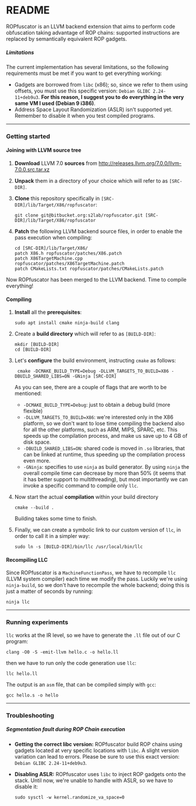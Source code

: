 # README
ROPfuscator is an LLVM backend extension that aims to perform code obfuscation taking advantage of ROP chains: supported instructions are replaced by semantically equivalent ROP gadgets.

##### Limitations
The current implementation has several limitations, so the following requirements must be met if you want to get everything working:
- Gadgets are borrowed from `libc` (x86); so, since we refer to them using offsets, you must use this specific version: `Debian GLIBC 2.24-11+deb9u3`. 
**For this reason, I suggest you to do everything in the very same VM I used (Debian 9 i386)**.
- Address Space Layout Randomization (ASLR) isn't supported yet. Remember to disable it when you test compiled programs.

-------

### Getting started
#### Joining with LLVM source tree
1. **Download** LLVM 7.0 **sources** from http://releases.llvm.org/7.0.0/llvm-7.0.0.src.tar.xz
2. **Unpack** them in a directory of your choice which will refer to as `[SRC-DIR]`. 
3. **Clone** this repository specifically in `[SRC-DIR]/lib/Target/X86/ropfuscator`:

    ```
    git clone git@bitbucket.org:s2lab/ropfuscator.git [SRC-DIR]/lib/Target/X86/ropfuscator
    ```
4. **Patch** the following LLVM backend source files, in order to enable the pass execution when compiling:

    ```
    cd [SRC-DIR]/lib/Target/X86/
    patch X86.h ropfuscator/patches/X86.patch
    patch X86TargetMachine.cpp ropfuscator/patches/X86TargetMachine.patch
    patch CMakeLists.txt ropfuscator/patches/CMakeLists.patch
    ```
    
Now ROPfuscator has been merged to the LLVM backend. Time to compile everything!

#### Compiling

1. **Install** all the **prerequisites**:

    ```
    sudo apt install cmake ninja-build clang
    ```
    
3. Create a **build directory** which will refer to as `[BUILD-DIR]`:

    ```
    mkdir [BUILD-DIR]
    cd [BUILD-DIR]
    ```
    
4. Let's **configure** the build environment, instructing `cmake` as follows:

   ```
    cmake -DCMAKE_BUILD_TYPE=Debug -DLLVM_TARGETS_TO_BUILD=X86 -DBUILD_SHARED_LIBS=ON -GNinja [SRC-DIR] 
    ```
    As you can see, there are a couple of flags that are worth to be mentioned:
    - `-DCMAKE_BUILD_TYPE=Debug`: just to obtain a debug build (more flexible)
    - `-DLLVM_TARGETS_TO_BUILD=X86`: we're interested only in the X86 platform, so we don't want to lose time compiling the backend also for all the other platforms, such as ARM, MIPS, SPARC, etc. This speeds up the compilation process, and make us save up to 4 GB of disk space.
    - `-DBUILD_SHARED_LIBS=ON`: shared code is moved in `.so` libraries, that can be linked at runtime, thus speeding up the compilation process even more.
    - `-GNinja`: specifies to use `ninja` as build generator. By using `ninja` the overall compile time can decrease by more than 50% (it seems that it has better support to multithreading), but most importantly we can invoke a specific command to compile only `llc`.
    
5. Now start the actual **compilation** within your build directory

    ```
    cmake --build .
    ```

    Building takes some time to finish. 

6. Finally, we can create a symbolic link to our custom version of `llc`, in order to call it in a simpler way:

    ```
    sudo ln -s [BUILD-DIR]/bin/llc /usr/local/bin/llc
    ```
    
#### Recompiling LLC 
Since ROPfuscator is a `MachineFunctionPass`, we have to recompile `llc` (LLVM system compiler) each time we modify the pass. 
Luckily we're using `ninja-build`, so we don't have to recompile the whole backend; doing this is just a matter of seconds by running:

```
ninja llc
```

----------

### Running experiments
`llc` works at the IR level, so we have to generate the `.ll` file out of our C program:

```
clang -O0 -S -emit-llvm hello.c -o hello.ll
```

then we have to run only the code generation use `llc`:

```
llc hello.ll
```

The output is an `asm` file, that can be compiled simply with `gcc`:

```
gcc hello.s -o hello
```

------------

### Troubleshooting
##### Segmentation fault during ROP Chain execution
* **Getting the correct libc version:** ROPfuscator build ROP chains using gadgets located at very specific locations with `libc`. A slight version variation can lead to errors.
Please be sure to use this exact version: `Debian GLIBC 2.24-11+deb9u3`.

* **Disabling ASLR:** ROPfuscator uses `libc` to inject ROP gadgets onto the stack. Until now, we're unable to handle with ASLR, so we have to disable it:

    ```
    sudo sysctl -w kernel.randomize_va_space=0
    ```